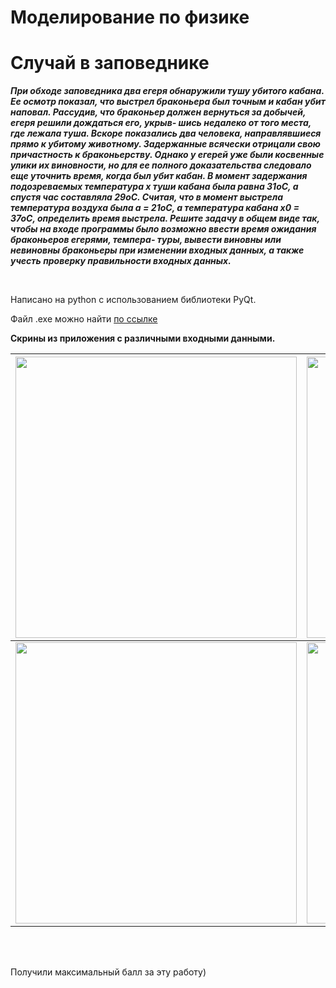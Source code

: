 # Моделирование по физике
<h1>Случай в заповеднике</h1>

***При обходе заповедника два егеря обнаружили тушу убитого кабана. Ее осмотр
показал, что выстрел браконьера был точным и кабан убит наповал. Рассудив,
что браконьер должен вернуться за добычей, егеря решили дождаться его, укрыв-
шись недалеко от того места, где лежала туша. Вскоре показались два человека,
направлявшиеся прямо к убитому животному. Задержанные всячески отрицали
свою причастность к браконьерству. Однако у егерей уже были косвенные улики
их виновности, но для ее полного доказательства следовало еще уточнить время,
когда был убит кабан. В момент задержания подозреваемых температура х туши
кабана была равна 31oC, а спустя час составляла 29oC. Считая, что в момент
выстрела температура воздуха была a = 21oC, а температура кабана x0 = 37oC,
определить время выстрела. Решите задачу в общем виде так, чтобы на входе
программы было возможно ввести время ожидания браконьеров егерями, темпера-
туры, вывести виновны или невиновны браконьеры при изменении входных данных,
а также учесть проверку правильности входных данных.***

<br/>

Написано на python с использованием библиотеки PyQt.

Файл .exe можно найти [по ссылке](https://github.com/Ulyana75/physicsModeling2/blob/master/modeling_physics.exe)

**Скрины из приложения с различными входными данными.**

| <img src="https://sun9-38.userapi.com/impg/ZQJwS0H_xEJJTSqUzFg0rSJDzkTRbX5Pk4LShA/ovxXkfu7Rrk.jpg?size=896x830&quality=96&sign=e69d2132e0c9007a93c42e6819aae051&type=album" width="450">       |<img src="https://sun9-5.userapi.com/impg/8opDmRugQjmTt1P_oiyHBVUVzUFIfJ-g3Glp7Q/bq4NSwKN_Ek.jpg?size=900x831&quality=96&sign=b19ee88795113e8521be05d1fd5f569d&type=album" width="450">               |
| ------------- |:------------------:|
| <img src="https://sun9-42.userapi.com/impg/jsXq8KPOXIiZIEftQvA-3V-hjiA5UC33WkdB8w/ZTFYXlGqMCg.jpg?size=902x831&quality=96&sign=a835d881c0f295a6a76741a9e9760b48&type=album" width="450">    |<img src="https://sun9-19.userapi.com/impg/BmgmeGWsLoeJtkov1ADF9rDGd96VudpwNmPeOQ/TJPA6n8g8aY.jpg?size=898x830&quality=96&sign=c63e877ed4906982ca3b2ab6f122b493&type=album" width="450">    |

<br/>
<br/>

Получили максимальный балл за эту работу)
